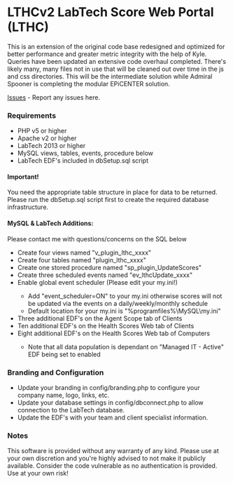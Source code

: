 # LTHCv2 LabTech Score Web Portal (LTHC)

This is an extension of the original code base redesigned and optimized for better performance and greater metric integrity with the help of Kyle.  Queries have been updated an extensive code overhaul completed.  There's likely many, many files not in use that will be cleaned out over time in the js and css directories.  This will be the intermediate solution while Admiral Spooner is completing the modular EPiCENTER solution.

[Issues](https://github.com/b-zylka/LTHCv2/issues) - Report any issues here.

### Requirements
<ul>
<li>PHP v5 or higher</li>
<li>Apache v2 or higher</li>
<li>LabTech 2013 or higher</li>
<li>MySQL views, tables, events, procedure below</li>
<li>LabTech EDF's included in dbSetup.sql script</li>
</ul>

#### Important!
You need the appropriate table structure in place for data to be returned.  Please run the dbSetup.sql script first to create the required database infrastructure.

#### MySQL & LabTech Additions:
<p>Please contact me with questions/concerns on the SQL below</p>
<ul>
<li>Create four views named "v_plugin_lthc_xxxx"</li>
<li>Create four tables named "plugin_lthc_xxxx"</li>
<li>Create one stored procedure named "sp_plugin_UpdateScores"</li>
<li>Create three scheduled events named "ev_lthcUpdate_xxxx"</li>
<li>Enable global event scheduler (Please edit your my.ini!)</li>
<ul><li>Add "event_scheduler=ON" to your my.ini otherwise scores will not be updated via the events on a daily/weekly/monthly schedule</li>
<li>Default location for your my.ini is "%programfiles%\MySQL\my.ini"</li>
</ul>
<li>Three additional EDF's on the Agent Scope tab of Clients</li>
<li>Ten additional EDF's on the Health Scores Web tab of Clients</li>
<li>Eight additional EDF's on the Health Scores Web tab of Computers</li>
<ul><li>Note that all data population is dependant on "Managed IT - Active" EDF being set to enabled</li>
</ul>
</ul>

### Branding and Configuration
<ul>
<li>Update your branding in config/branding.php to configure your company name, logo, links, etc.</li>
<li>Update your database settings in config/dbconnect.php to allow connection to the LabTech database.</li>
<li>Update the EDF's with your team and client specialist information.</li>
</ul>

###  Notes
This software is provided without any warranty of any kind.  Please use at your own discretion and you're highly advised to not make it publicly available.  Consider the code vulnerable as no authentication is provided.  Use at your own risk!



